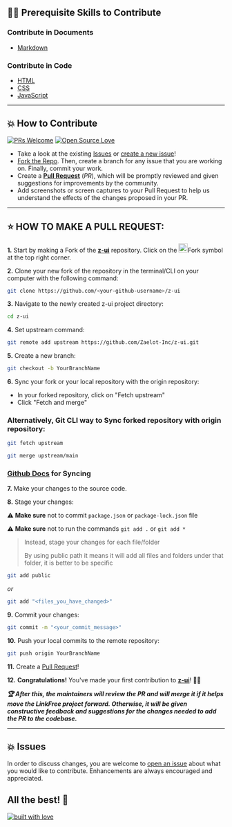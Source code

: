 
## 👨‍💻 Prerequisite Skills to Contribute

### Contribute in Documents

- [Markdown](https://www.markdownguide.org/basic-syntax/)

### Contribute in Code

- [HTML](https://developer.mozilla.org/en-US/docs/Web/HTML)
- [CSS](https://developer.mozilla.org/en-US/docs/Web/css)
- [JavaScript](https://developer.mozilla.org/en-US/docs/Web/javascript)

---

## 💥 How to Contribute

[![PRs Welcome](https://img.shields.io/badge/PRs-welcome-brightgreen.svg?style=flat-square)](https://github.com/Zaelot-Inc/z-ui/pulls)
[![Open Source Love](https://badges.frapsoft.com/os/v1/open-source.png?v=103)](https://github.com/Zaelot-Inc/z-ui)

- Take a look at the existing [Issues](https://github.com/Zaelot-Inc/z-ui/issues) or [create a new issue](https://github.com/Zaelot-Inc/z-ui/issues/new)!
- [Fork the Repo](https://github.com/Zaelot-Inc/z-ui/fork). Then, create a branch for any issue that you are working on. Finally, commit your work.
- Create a **[Pull Request](https://github.com/Zaelot-Inc/z-ui/compare)** (_PR_), which will be promptly reviewed and given suggestions for improvements by the community.
- Add screenshots or screen captures to your Pull Request to help us understand the effects of the changes proposed in your PR.

---

## ⭐ HOW TO MAKE A PULL REQUEST:

**1.** Start by making a Fork of the [**z-ui**](https://github.com/Zaelot-Inc/z-ui/) repository. Click on the <a href="https://github.com/Zaelot-Inc/z-ui/fork"><img src="https://i.imgur.com/G4z1kEe.png" height="21" width="21"></a>Fork symbol at the top right corner.

**2.** Clone your new fork of the repository in the terminal/CLI on your computer with the following command:

```bash
git clone https://github.com/<your-github-username>/z-ui
```

**3.** Navigate to the newly created z-ui project directory:

```bash
cd z-ui
```

**4.** Set upstream command:

```bash
git remote add upstream https://github.com/Zaelot-Inc/z-ui.git
```

**5.** Create a new branch:

```bash
git checkout -b YourBranchName
```

**6.** Sync your fork or your local repository with the origin repository:

- In your forked repository, click on "Fetch upstream"
- Click "Fetch and merge"

### Alternatively, Git CLI way to Sync forked repository with origin repository:

```bash
git fetch upstream
```

```bash
git merge upstream/main
```

### [Github Docs](https://docs.github.com/en/github/collaborating-with-pull-requests/addressing-merge-conflicts/resolving-a-merge-conflict-on-github) for Syncing

**7.** Make your changes to the source code.

**8.** Stage your changes:

⚠️ **Make sure** not to commit `package.json` or `package-lock.json` file

⚠️ **Make sure** not to run the commands `git add .` or `git add *`

> Instead, stage your changes for each file/folder
>
> By using public path it means it will add all files and folders under that folder, it is better to be specific

```bash
git add public
```

_or_

```bash
git add "<files_you_have_changed>"
```

**9.** Commit your changes:

```bash
git commit -m "<your_commit_message>"
```

**10.** Push your local commits to the remote repository:

```bash
git push origin YourBranchName
```

**11.** Create a [Pull Request](https://help.github.com/en/github/collaborating-with-issues-and-pull-requests/creating-a-pull-request)!

**12.** **Congratulations!** You've made your first contribution to [**z-ui**](https://github.com/Zaelot-Inc/z-ui/graphs/contributors)! 🙌🏼

**_:trophy: After this, the maintainers will review the PR and will merge it if it helps move the LinkFree project forward. Otherwise, it will be given constructive feedback and suggestions for the changes needed to add the PR to the codebase._**

---

## 💥 Issues

In order to discuss changes, you are welcome to [open an issue](https://github.com/Zaelot-Inc/z-ui/issues/new/) about what you would like to contribute. Enhancements are always encouraged and appreciated.

## All the best! 🥇

[![built with love](https://forthebadge.com/images/badges/built-with-love.svg)](https://github.com/Zaelot-Inc/z-ui)
